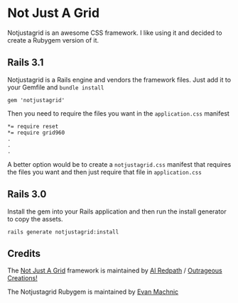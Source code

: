 # Not Just A Grid

Notjustagrid is an awesome CSS framework. I like using it and decided to create a Rubygem version of it.

## Rails 3.1

Notjustagrid is a Rails engine and vendors the framework files. Just add it to your Gemfile and `bundle install`

    gem 'notjustagrid'
    
Then you need to require the files you want in the `application.css` manifest

    *= require reset
    *= require grid960
    .
    .
    .
    
A better option would be to create a `notjustagrid.css` manifest that requires the files you want and then just require that file in `application.css`

## Rails 3.0

Install the gem into your Rails application and then run the install generator to copy the assets.

    rails generate notjustagrid:install
    
## Credits

The [Not Just A Grid](http://notjustagrid.com) framework is maintained by [Al Redpath](http://twitter.com/notjustagrid) / [Outrageous Creations!](http://www.outrageouscreations.com)

The Notjustagrid Rubygem is maintained by [Evan Machnic](http://twitter.com/emachnic)
